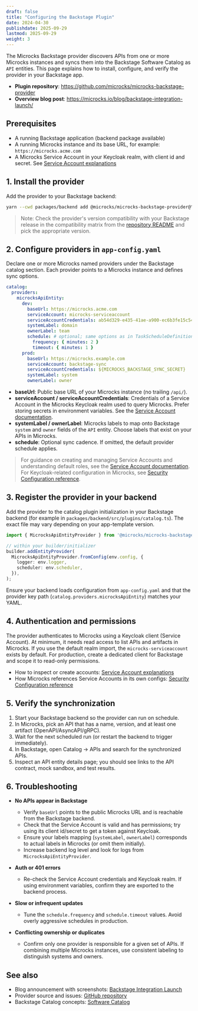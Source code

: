 ```yaml
---
draft: false
title: "Configuring the Backstage Plugin"
date: 2024-04-30
publishdate: 2025-09-29
lastmod: 2025-09-29
weight: 3
---
```


The Microcks Backstage provider discovers APIs from one or more Microcks instances and syncs them into the Backstage Software Catalog as `API` entities. This page explains how to install, configure, and verify the provider in your Backstage app.

- **Plugin repository**: https://github.com/microcks/microcks-backstage-provider
- **Overview blog post**: https://microcks.io/blog/backstage-integration-launch/

## Prerequisites

- A running Backstage application (backend package available)
- A running Microcks instance and its base URL, for example: `https://microcks.acme.com`
- A Microcks Service Account in your Keycloak realm, with client id and secret. See [Service Account explanations](/documentation/explanations/service-account)

## 1. Install the provider

Add the provider to your Backstage backend:

```bash
yarn --cwd packages/backend add @microcks/microcks-backstage-provider@^0.0.7
```

> Note: Check the provider's version compatibility with your Backstage release in the compatibility matrix from the [repository README](https://github.com/microcks/microcks-backstage-provider#readme) and pick the appropriate version.

## 2. Configure providers in `app-config.yaml`

Declare one or more Microcks named providers under the Backstage catalog section. Each provider points to a Microcks instance and defines sync options.

```yaml
catalog:
  providers:
    microcksApiEntity:
      dev:
        baseUrl: https://microcks.acme.com
        serviceAccount: microcks-serviceaccount
        serviceAccountCredentials: ab54d329-e435-41ae-a900-ec6b3fe15c54
        systemLabel: domain
        ownerLabel: team
        schedule: # optional; same options as in TaskScheduleDefinition
          frequency: { minutes: 2 }
          timeout: { minutes: 1 }
      prod:
        baseUrl: https://microcks.example.com
        serviceAccount: backstage-sync
        serviceAccountCredentials: ${MICROCKS_BACKSTAGE_SYNC_SECRET}
        systemLabel: system
        ownerLabel: owner
```

- **baseUrl**: Public base URL of your Microcks instance (no trailing `/api/`).
- **serviceAccount / serviceAccountCredentials**: Credentials of a Service Account in the Microcks Keycloak realm used to query Microcks. Prefer storing secrets in environment variables. See the [Service Account documentation](/documentation/explanations/service-account).
- **systemLabel / ownerLabel**: Microcks labels to map onto Backstage `system` and `owner` fields of the `API` entity. Choose labels that exist on your APIs in Microcks.
- **schedule**: Optional sync cadence. If omitted, the default provider schedule applies.

> For guidance on creating and managing Service Accounts and understanding default roles, see the [Service Account documentation](/documentation/explanations/service-account). For Keycloak-related configuration in Microcks, see [Security Configuration reference](/documentation/references/configuration/security-config).

## 3. Register the provider in your backend

Add the provider to the catalog plugin initialization in your Backstage backend (for example in `packages/backend/src/plugins/catalog.ts`). The exact file may vary depending on your app-template version.

```ts
import { MicrocksApiEntityProvider } from '@microcks/microcks-backstage-provider';

// within your builder/initializer
builder.addEntityProvider(
  MicrocksApiEntityProvider.fromConfig(env.config, {
    logger: env.logger,
    scheduler: env.scheduler,
  }),
);
```

Ensure your backend loads configuration from `app-config.yaml` and that the provider key path (`catalog.providers.microcksApiEntity`) matches your YAML.

## 4. Authentication and permissions

The provider authenticates to Microcks using a Keycloak client (Service Account). At minimum, it needs read access to list APIs and artifacts in Microcks. If you use the default realm import, the `microcks-serviceaccount` exists by default. For production, create a dedicated client for Backstage and scope it to read-only permissions.

- How to inspect or create accounts: [Service Account explanations](/documentation/explanations/service-account)
- How Microcks references Service Accounts in its own configs: [Security Configuration reference](/documentation/references/configuration/security-config)

## 5. Verify the synchronization

1. Start your Backstage backend so the provider can run on schedule.
2. In Microcks, pick an API that has a name, version, and at least one artifact (OpenAPI/AsyncAPI/gRPC).
3. Wait for the next scheduled run (or restart the backend to trigger immediately).
4. In Backstage, open Catalog → APIs and search for the synchronized APIs.
5. Inspect an API entity details page; you should see links to the API contract, mock sandbox, and test results.

## 6. Troubleshooting

- **No APIs appear in Backstage**
  - Verify `baseUrl` points to the public Microcks URL and is reachable from the Backstage backend.
  - Check that the Service Account is valid and has permissions; try using its client id/secret to get a token against Keycloak.
  - Ensure your labels mapping (`systemLabel`, `ownerLabel`) corresponds to actual labels in Microcks (or omit them initially).
  - Increase backend log level and look for logs from `MicrocksApiEntityProvider`.

- **Auth or 401 errors**
  - Re-check the Service Account credentials and Keycloak realm. If using environment variables, confirm they are exported to the backend process.

- **Slow or infrequent updates**
  - Tune the `schedule.frequency` and `schedule.timeout` values. Avoid overly aggressive schedules in production.

- **Conflicting ownership or duplicates**
  - Confirm only one provider is responsible for a given set of APIs. If combining multiple Microcks instances, use consistent labeling to distinguish systems and owners.

## See also

- Blog announcement with screenshots: [Backstage Integration Launch](/blog/backstage-integration-launch/)
- Provider source and issues: [GitHub repository](https://github.com/microcks/microcks-backstage-provider)
- Backstage Catalog concepts: [Software Catalog](https://backstage.io/docs/features/software-catalog/)
